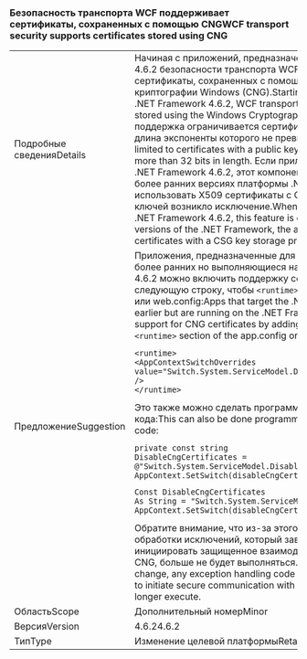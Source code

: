 ### <a name="wcf-transport-security-supports-certificates-stored-using-cng"></a><span data-ttu-id="17970-101">Безопасность транспорта WCF поддерживает сертификаты, сохраненных с помощью CNG</span><span class="sxs-lookup"><span data-stu-id="17970-101">WCF transport security supports certificates stored using CNG</span></span>

|   |   |
|---|---|
|<span data-ttu-id="17970-102">Подробные сведения</span><span class="sxs-lookup"><span data-stu-id="17970-102">Details</span></span>|<span data-ttu-id="17970-103">Начиная с приложений, предназначенных для .NET Framework 4.6.2 безопасности транспорта WCF поддерживает сертификаты, сохраненных с помощью библиотеки криптографии Windows (CNG).</span><span class="sxs-lookup"><span data-stu-id="17970-103">Starting with apps that target the .NET Framework 4.6.2, WCF transport security supports certificates stored using the Windows Cryptography Library (CNG).</span></span> <span data-ttu-id="17970-104">Эта поддержка ограничивается сертификатами с открытым ключом, длина экспоненты которого не превышает 32 бита.</span><span class="sxs-lookup"><span data-stu-id="17970-104">This support is limited to certificates with a public key that has an exponent no more than 32 bits in length.</span></span> <span data-ttu-id="17970-105">Если приложение предназначено для .NET Framework 4.6.2, этот компонент включен по умолчанию. В более ранних версиях платформы .NET Framework, попытка использовать X509 сертификаты с CSG поставщик хранилища ключей возникло исключение.</span><span class="sxs-lookup"><span data-stu-id="17970-105">When an application targets the .NET Framework 4.6.2, this feature is on by default.In earlier versions of the .NET Framework, the attempt to use X509 certificates with a CSG key storage provider throws an exception.</span></span>|
|<span data-ttu-id="17970-106">Предложение</span><span class="sxs-lookup"><span data-stu-id="17970-106">Suggestion</span></span>|<span data-ttu-id="17970-107">Приложения, предназначенные для .NET Framework 4.6.1 и более ранних но выполняющиеся на платформе .NET Framework 4.6.2 можно включить поддержку сертификатов CNG, добавив следующую строку, чтобы <code>&lt;runtime&gt;</code> раздел файла app.config или web.config:</span><span class="sxs-lookup"><span data-stu-id="17970-107">Apps that target the .NET Framework 4.6.1 and earlier but are running on the .NET Framework 4.6.2 can enable support for CNG certificates by adding the following line to the <code>&lt;runtime&gt;</code> section of the app.config or web.config file:</span></span><pre><code class="language-xml">&lt;runtime&gt;&#13;&#10;&lt;AppContextSwitchOverrides value=&quot;Switch.System.ServiceModel.DisableCngCertificates=false&quot; /&gt;&#13;&#10;&lt;/runtime&gt;&#13;&#10;</code></pre><span data-ttu-id="17970-108">Это также можно сделать программно с помощью следующего кода:</span><span class="sxs-lookup"><span data-stu-id="17970-108">This can also be done programmatically with the following code:</span></span><pre><code class="language-cs">private const string DisableCngCertificates = @&quot;Switch.System.ServiceModel.DisableCngCertificate&quot;;&#13;&#10;AppContext.SetSwitch(disableCngCertificates, false);&#13;&#10;</code></pre><pre><code class="language-vb">Const DisableCngCertificates As String = &quot;Switch.System.ServiceModel.DisableCngCertificates&quot;&#13;&#10;AppContext.SetSwitch(disableCngCertificates, False)&#13;&#10;</code></pre><span data-ttu-id="17970-109">Обратите внимание, что из-за этого изменения любой код обработки исключений, который зависит от неудачной попытки инициировать защищенное взаимодействие с сертификатом CNG, больше не будет выполняться.</span><span class="sxs-lookup"><span data-stu-id="17970-109">Note that, because of this change, any exception handling code that depends on the attempt to initiate secure communication with a CNG certificate to fail will no longer execute.</span></span>|
|<span data-ttu-id="17970-110">Область</span><span class="sxs-lookup"><span data-stu-id="17970-110">Scope</span></span>|<span data-ttu-id="17970-111">Дополнительный номер</span><span class="sxs-lookup"><span data-stu-id="17970-111">Minor</span></span>|
|<span data-ttu-id="17970-112">Версия</span><span class="sxs-lookup"><span data-stu-id="17970-112">Version</span></span>|<span data-ttu-id="17970-113">4.6.2</span><span class="sxs-lookup"><span data-stu-id="17970-113">4.6.2</span></span>|
|<span data-ttu-id="17970-114">Тип</span><span class="sxs-lookup"><span data-stu-id="17970-114">Type</span></span>|<span data-ttu-id="17970-115">Изменение целевой платформы</span><span class="sxs-lookup"><span data-stu-id="17970-115">Retargeting</span></span>|

